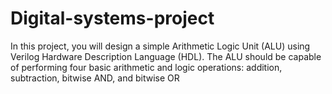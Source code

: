 # Digital-systems-project
In this project, you will design a simple Arithmetic Logic Unit (ALU) using Verilog Hardware Description Language (HDL). The ALU should be capable of performing four basic arithmetic and logic operations: addition, subtraction, bitwise AND, and bitwise OR
